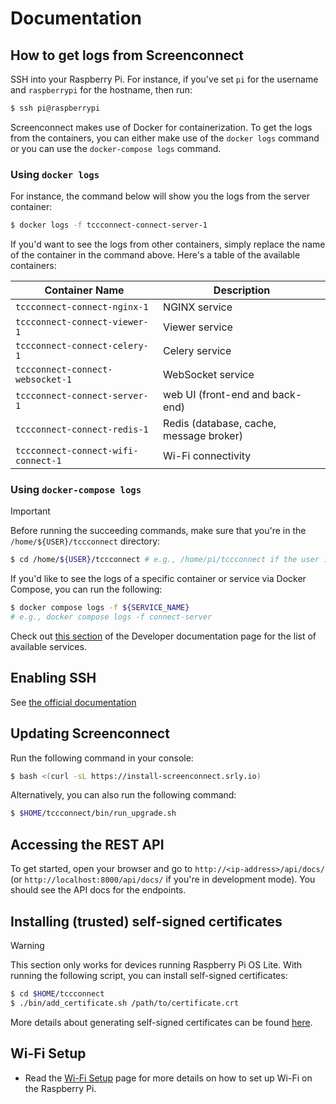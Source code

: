 # Documentation

## How to get logs from Screenconnect

SSH into your Raspberry Pi. For instance, if you've set `pi` for the username
and `raspberrypi` for the hostname, then run:

```bash
$ ssh pi@raspberrypi
```

Screenconnect makes use of Docker for containerization. To get the logs from the
containers, you can either make use of the `docker logs` command or you can
use the `docker-compose logs` command.

### Using `docker logs`

For instance, the command below will show you the logs from the server container:

```bash
$ docker logs -f tccconnect-connect-server-1
```

If you'd want to see the logs from other containers, simply replace the name
of the container in the command above. Here's a table of the available containers:

<!-- create a two-column table -->
| Container Name | Description |
| -------------- | ----------- |
| `tccconnect-connect-nginx-1` | NGINX service |
| `tccconnect-connect-viewer-1` | Viewer service |
| `tccconnect-connect-celery-1` | Celery service |
| `tccconnect-connect-websocket-1` | WebSocket service |
| `tccconnect-connect-server-1` | web UI (front-end and back-end) |
| `tccconnect-connect-redis-1` | Redis (database, cache, message broker) |
| `tccconnect-connect-wifi-connect-1` | Wi-Fi connectivity |

### Using `docker-compose logs`

> [!IMPORTANT]
> Before running the succeeding commands, make sure that you're in the
> `/home/${USER}/tccconnect` directory:
> 
> ```bash
> $ cd /home/${USER}/tccconnect # e.g., /home/pi/tccconnect if the user is `pi`
> ```

If you'd like to see the logs of a specific container or service via Docker Compose,
you can run the following:

```bash
$ docker compose logs -f ${SERVICE_NAME}
# e.g., docker compose logs -f connect-server
```

Check out [this section](/docs/developer-documentation.md#understanding-the-components-that-make-up-screenconnect) of the Developer documentation page for the list of available services.

## Enabling SSH

See [the official documentation](https://www.raspberrypi.org/documentation/remote-access/ssh/)

## Updating Screenconnect

Run the following command in your console:

```bash
$ bash <(curl -sL https://install-screenconnect.srly.io)
```

Alternatively, you can also run the following command:

```bash
$ $HOME/tccconnect/bin/run_upgrade.sh
```

## Accessing the REST API

To get started, open your browser and go to `http://<ip-address>/api/docs/` (or `http://localhost:8000/api/docs/`
if you're in development mode). You should see the API docs for the endpoints.

## Installing (trusted) self-signed certificates

> [!WARNING]
> This section only works for devices running Raspberry Pi OS Lite.
> With running the following script, you can install self-signed certificates:
> 
> ```bash
> $ cd $HOME/tccconnect
> $ ./bin/add_certificate.sh /path/to/certificate.crt
> ```

More details about generating self-signed certificates can be found [here](https://devopscube.com/create-self-signed-certificates-openssl/).

## Wi-Fi Setup

- Read the [Wi-Fi Setup](wifi-setup.md) page for more details on how to set up Wi-Fi on the Raspberry Pi.
